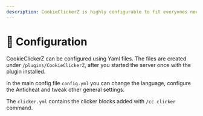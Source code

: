 ```yaml
---
description: CookieClickerZ is highly configurable to fit everyones needs!
---
```


# 🔧 Configuration

CookieClickerZ can be configured using Yaml files. The files are created under `/plugins/CookieClickerZ`, after you started the server once with the plugin installed.

In the main config file `config.yml` you can change the language, configure the Anticheat and tweak other general settings.

The `clicker.yml` contains the clicker blocks added with `/cc clicker` command.



